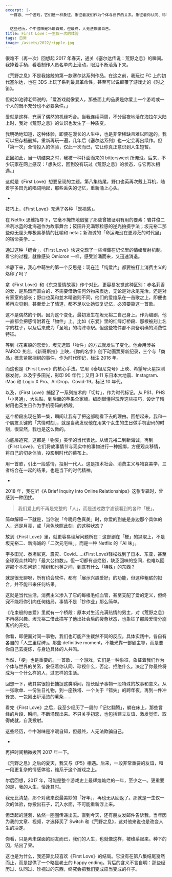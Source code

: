 ```yaml
---
excerpt: |-
  一首歌、一个游戏，它们是一种象征，象征着我们作为个体与世界的关系，象征着你认同、珍视什么，否定、拒绝什么。决定了你最终将成为一个什么样的人，过怎样的生活。


  这些经历，个中滋味是冷暖自知，但最终，人无法欺骗自己。
title: First Love：一生仅一次的体验
tags: 日常
image: /assets/2022/ripple.jpg
---
```


很难不（再一次）回想起 2017 年春天，通关《塞尔达传说：荒野之息》的瞬间。我捧着手柄，看着制作人员名单向上滚动，眼泪不断滚落下来。

《荒野之息》不是我接触的第一款塞尔达系列作品。在这之前，我玩过 FC 上的初代塞尔达，也在 3DS 上玩了系列最具革命性，甚至可以说颠覆了游戏史的《时之笛》。

但就如池骋老师说的，「爱游戏就像爱人，那些面上的品质是你爱上一个游戏或一个人的既不充分也不必要条件。」

爱就是这样，充满了偶然的机缘巧合。当我连续两周，不分昼夜地活在海拉尔大陆上时，我对《荒野之息》的认识也发生了一种质变。

我明确地知道，这种体验，即便在漫长的人生中，也是非常稀缺且难以回返的。我可以把存档删掉，重新再玩一遍，几年后《塞尔达系列》也一定会再出续作。但「第一次」全情投入的体验，仅此一次而已，它让你真正意识到人生短暂。

正因如此，当一切结束之时，我被一种扑面而来的 bittersweet 所淹没。后来，不少玩家在网上感叹：「想失忆，回到没有玩过《荒野之息》的状态，与它再次相遇。」

这就是《First Love》想要呈现的主题。第八集结尾，野口也英再次戴上耳机，随着宇多田光的唱词响起，那些丢失的记忆，重新涌上心头。

-

技巧上，《First Love》充满了各种「既视感」。

在 Netflix 思维指导下，它毫不掩饰地借鉴了那些曾被证明有用的要素：岩井俊二冷冽冰蓝的北海道作为故事舞台；筱田升充满颗粒感的逆光拍摄手法；坂元裕二那些似无厘头却极易移情的比喻和 neta；新海诚的「命运淹没在更渺茫的时代里」的宿命美学……

通过这种「缝合」，《First Love》快速兑现了一些埋藏在记忆里的情绪反射机制。看它的过程，就像感染 Omicron 一样，感受汹涌而来，又迅速消退。

冷静下来，我心中萌生的第一个反思是：现在连「纯爱片」都要被打上消费主义的烙印了吗？

拿《First Love》和《东京爱情故事》作个对比，更容易发觉这种区别：赤名莉香的爱，是热烈而直白的，不需要借助任何外物来表达，无论是对永尾完治，还是对有家室的部长；野口也英和並木晴道则不同，他们的爱维系在一首歌之上，即便也英再次见到，甚至爱上了晴道，都不足以让她恢复记忆，必须要靠这一首歌。

这不是偶然的个例。因为这个变化，最初发生在坂元裕二自己身上。作为编剧，他一直都会把感情附着在「物件」上。比如《东爱》里的红绿灯桥段、那根被刻上名字的柱子，以及后来成为「圣地」的梅津寺駅。但这些物件都不具备明确的消费性特征。

等到《花束般的恋爱》，坂元选取「物件」的方式就发生了变化。他会用涉谷 PARCO 关店，《新哥斯拉》上映，《你的名字》创下动画票房新纪录，三个与「商品」概念紧密捆绑的事件，作为时代印记，标注 2016 年。

而这也是《First Love》的核心手法。它用《泰坦尼克号》上映、希望号火星探测器发射，以及宇多田光，影印 90 年代；又用 3·11 东日本大地震、Instagram、iMac 和 Logic X Pro、AirDrop、Covid-19，标记 10 年代。

以及，《First Love》捕捉了一系列技术的「切片」，作为时代标记。从 PS1、PHS「小灵通」、大头贴，到后面的苹果全家桶。编剧很懂得玩弄这些技巧，设计了晴树用也英生日作为手机密码的桥段。

这个桥段出现在第一集，瞬间让我有了把这部剧看下去的理由。回想起来，我和一个朋友关键的「共情时刻」，就是当我发现他在用某个女生的生日做手机密码的时刻，很显然，我也是这么做的。

向底层追究，这都是「物哀」美学的当代表达。从坂元裕二到新海诚，再到《First Love》，它们将故事情节与现实中的事物进行一种捆绑，方便观众移情，将自己的切身体验，投影到时代的幕布上。

用一首歌，引出一段感情，投射一代人。这是技术社会、消费主义与物哀美学，三者结合在一起的结果，也是当下的时代精神。

-

2018 年，我在听《A Brief Inquiry Into Online Relationships》这张专辑时，曾感到一种困扰。

> 我们爱上的不再是完整的「人」，而是透过数字滤镜看到的各种「梗」。

简单解释一下就是，当你说「今晚月色真美」时，你爱的到底是身边那个具体的人，还是月亮，或「月色映照此刻」的这种状态？

放到《First Love》里，就更容易理解问题所在：这部剧在「梗」的撷取上，不是坂元裕二、新海诚的「二次元宅味」，而是一种 Netflix 的「AI 味」。

宇多田光、泰坦尼克、震灾、Covid……《First Love》轻松找到了日本、东亚，甚至全球观众共鸣的「最大公约数」。但一切都有点烂俗，缺乏回味的空间，也难以回避那个本质问题：晴树和也英之间，到底有什么「特殊」的东西？

就是很无聊呀，所有约会软件，都有「展示兴趣爱好」的功能，但这种粗砺的拟合，并不能带来任何结果。

这就是当代生活，消费主义渗入了它的每根毛细血管，甚至支配了爱的定义，但终究不能将你引向任何结局，事情不是「抄作业」那么简单。

《花束般的恋爱》里就有一个桥段：原本对生活充满热情的男主，对《荒野之息》不再感兴趣。坂元裕二借此描写了他出社会后的疲惫状态，也象征了那段爱情分崩离析的开始。

你看，即便面对同一事物，我们也可能产生截然不同的反应。具体实践中，各自有各自的「人生里程碑」。那些 definitive moment，不能光靠一部剧主导，而是要你自己去提炼，与身边具体的人共鸣。

当然，「梗」也是重要的。一首歌、一个游戏，它们是一种象征，象征着我们作为个体与世界的关系，象征着你认同、珍视什么，否定、拒绝什么。决定了你最终将成为一个什么样的人，过怎样的生活。

回想一下，我其实很擅长捕捉这类瞬间，擅长赋予事物一段特殊的故事和意义。从一张歌单、一份生日礼物，到一座铁塔、一个关于「错失」的跨年夜，再到一件冲锋衣、一包刚出炉滚烫的薯条……

看完《First Love》之后，我至少经历了一周的「记忆翻腾」，躺在床上，那些曾经的片段、瞬间，不断涌现出来。不只关乎初恋，也包括建立友谊、激发觉悟、取得成就，自我投射。

这些经历，个中滋味是冷暖自知，但最终，人无法欺骗自己。

-

再把时间稍微拨回 2017 年一下。

《荒野之息》之后的夏天，我又与《P5》相遇。后来，一段非常重要的友谊，和一段更复杂的情感体验，维系于这个游戏之上。

尔后回想，2017 年，可能是整个游戏史上最辉煌灿烂的一年，至少之一。更重要的是，我的人生，恰逢其时。

我无比清楚，那个对我来说最美妙的「好年」，再也无从回返了。那就是一生仅一次的体验，你投出石子，沉入水面，不可能重新浮上来。

但泛起的涟漪，依然一圈圈传递出去。直到今天，还有朋友发邮件告诉我，当年因为我的文章、视频，才选择买了 Switch 和《荒野之息》，这对他来说也是改变人生的决定。

你看，只是素未谋面的网友而已，我们的人生，也就像这样，被维系起来。种下的因，结出了果。

这也是为什么，我还算比较喜欢《First Love》的结局。它没有在第八集结尾戛然而止，而是提供了一个略显老土的 happy ending。背后的含义不言自明：那些经历过、认同过、珍视过的东西，终究会把我们变成应当变成的样子。